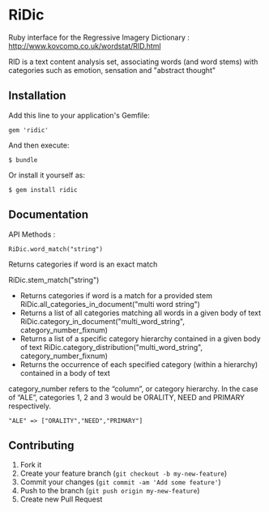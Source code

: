 # RiDic

Ruby interface for the Regressive Imagery Dictionary :  
http://www.kovcomp.co.uk/wordstat/RID.html

RID is a text content analysis set, associating words (and word stems) with  
categories such as emotion, sensation and "abstract thought"

## Installation

Add this line to your application's Gemfile:

    gem 'ridic'

And then execute:

    $ bundle

Or install it yourself as:

    $ gem install ridic

## Documentation

API Methods :

    RiDic.word_match("string")
Returns categories if word is an exact match
    
RiDic.stem_match("string")

  * Returns categories if word is a match for a provided stem
    RiDic.all_categories_in_document("multi word string")
  * Returns a list of all categories matching all words in a given body of text
    RiDic.category_in_document("multi_word_string", category_number_fixnum)
  * Returns a list of a specific category hierarchy contained in a given body of text
    RiDic.category_distribution("multi_word_string", category_number_fixnum)
  * Returns the occurrence of each specified category (within a hierarchy) contained in a body of text

category_number refers to the “column”, or category hierarchy. In the case of “ALE”, categories 1, 2 and 3 would be ORALITY, NEED and PRIMARY respectively.

    "ALE" => ["ORALITY","NEED","PRIMARY"]

## Contributing

1. Fork it
2. Create your feature branch (`git checkout -b my-new-feature`)
3. Commit your changes (`git commit -am 'Add some feature'`)
4. Push to the branch (`git push origin my-new-feature`)
5. Create new Pull Request
